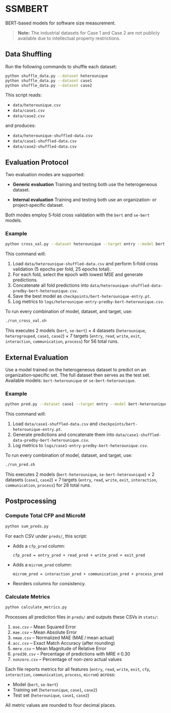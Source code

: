 # SSMBERT

BERT-based models for software size measurement.

> **Note:** The industrial datasets for Case 1 and Case 2 are not publicly available due to intellectual property restrictions.

## Data Shuffling

Run the following commands to shuffle each dataset:

```bash
python shuffle_data.py --dataset heterounique
python shuffle_data.py --dataset case1
python shuffle_data.py --dataset case2
```

This script reads:

* `data/heterounique.csv`
* `data/case1.csv`
* `data/case2.csv`

and produces:

* `data/heterounique-shuffled-data.csv`
* `data/case1-shuffled-data.csv`
* `data/case2-shuffled-data.csv`

## Evaluation Protocol

Two evaluation modes are supported:

* **Generic evaluation**
  Training and testing both use the heterogeneous dataset.

* **Internal evaluation**
  Training and testing both use an organization‑ or project‑specific dataset.

Both modes employ 5‑fold cross validation with the `bert` and `se-bert` models.

### Example

```bash
python cross_val.py --dataset heterounique --target entry --model bert
```

This command will:

1. Load `data/heterounique-shuffled-data.csv` and perform 5‑fold cross validation (5 epochs per fold, 25 epochs total).
2. For each fold, select the epoch with lowest MSE and generate predictions.
3. Concatenate all fold predictions into
   `data/heterounique-shuffled-data-predby-bert-heterounique.csv`.
4. Save the best model as
   `checkpoints/bert-heterounique-entry.pt`.
5. Log metrics to
   `logs/heterounique-entry-predby-bert-heterounique.csv`.

To run every combination of model, dataset, and target, use:

```bash
./run_cross_val.sh
```

This executes 2 models (`bert`, `se-bert`) × 4 datasets (`heterounique`, `heterogrouped`, `case1`, `case2`) × 7 targets (`entry`, `read`, `write`, `exit`, `interaction`, `communication`, `process`) for 56 total runs.

## External Evaluation

Use a model trained on the heterogeneous dataset to predict on an organization‑specific set. The full dataset then serves as the test set. Available models: `bert-heterounique` or `se-bert-heterounique`.

### Example

```bash
python pred.py --dataset case1 --target entry --model bert-heterounique
```

This command will:

1. Load `data/case1-shuffled-data.csv` and `checkpoints/bert-heterounique-entry.pt`.
2. Generate predictions and concatenate them into
   `data/case1-shuffled-data-predby-bert-heterounique.csv`.
3. Log metrics to
   `logs/case1-entry-predby-bert-heterounique.csv`.

To run every combination of model, dataset, and target, use:

```bash
./run_pred.sh
```

This executes 2 models (`bert-heterounique`, `se-bert-heterounique`) ×
 2 datasets (`case1`, `case2`) × 7 targets (`entry`, `read`, `write`, `exit`, `interaction`, `communication`, `process`) for 28 total runs.

## Postprocessing

### Compute Total CFP and MicroM

```bash
python sum_preds.py
```

For each CSV under `preds/`, this script:

* Adds a `cfp_pred` column:

  ```text
  cfp_pred = entry_pred + read_pred + write_pred + exit_pred
  ```
* Adds a `microm_pred` column:

  ```text
  microm_pred = interaction_pred + communication_pred + process_pred
  ```
* Reorders columns for consistency.

### Calculate Metrics

```bash
python calculate_metrics.py
```

Processes all prediction files in `preds/` and outputs these CSVs in `stats/`:

1. `mse.csv` – Mean Squared Error
2. `mae.csv` – Mean Absolute Error
3. `nmae.csv` – Normalized MAE (MAE / mean actual)
4. `acc.csv` – Exact Match Accuracy (after rounding)
5. `mmre.csv` – Mean Magnitude of Relative Error
6. `pred30.csv` – Percentage of predictions with MRE ≤ 0.30
7. `nonzero.csv` – Percentage of non-zero actual values

Each file reports metrics for all features (`entry`, `read`, `write`, `exit`, `cfp`, `interaction`, `communication`, `process`, `microm`) across:

* Model (`bert`, `se-bert`)
* Training set (`heterounique`, `case1`, `case2`)
* Test set (`heterounique`, `case1`, `case2`)

All metric values are rounded to four decimal places.
